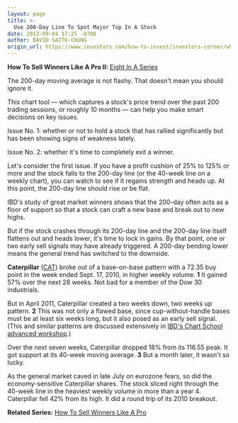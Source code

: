 ```yaml
---
layout: page
title: >-
  Use 200-Day Line To Spot Major Top In A Stock
date: 2012-09-04 17:25 -0700
author: DAVID SAITO-CHUNG
origin_url: https://www.investors.com/how-to-invest/investors-corner/when-caterpillar-peaked-in-2011-the-200-day-line-curled-lower/
---
```


**How To Sell Winners Like A Pro II:** [Eight In A Series](http://news.investors.com/special-report/623411-sell-like-a-pro-ii-defense.aspx)

The 200-day moving average is not flashy. That doesn't mean you should ignore it.

This chart tool — which captures a stock's price trend over the past 200 trading sessions, or roughly 10 months — can help you make smart decisions on key issues.

Issue No. 1: whether or not to hold a stock that has rallied significantly but has been showing signs of weakness lately.

Issue No. 2: whether it's time to completely exit a winner.

Let's consider the first issue. If you have a profit cushion of 25% to 125% or more and the stock falls to the 200-day line (or the 40-week line on a weekly chart), you can watch to see if it regains strength and heads up. At this point, the 200-day line should rise or be flat.

IBD's study of great market winners shows that the 200-day often acts as a floor of support so that a stock can craft a new base and break out to new highs.

But if the stock crashes through its 200-day line and the 200-day line itself flattens out and heads lower, it's time to lock in gains. By that point, one or two early sell signals may have already triggered. A 200-day bending lower means the general trend has switched to the downside.

**Caterpillar** ([CAT](https://research.investors.com/quote.aspx?symbol=CAT)) broke out of a base-on-base pattern with a 72.35 buy point in the week ended Sept. 17, 2010, in higher weekly volume. **1** It gained 57% over the next 28 weeks. Not bad for a member of the Dow 30 industrials.

But in April 2011, Caterpillar created a two weeks down, two weeks up pattern. **2** This was not only a flawed base, since cup-without-handle bases must be at least six weeks long, but it also posed as an early sell signal. (This and similar patterns are discussed extensively in [IBD's Chart School advanced workshop](https://www.investors.com/products/how-to-make-money-in-stocks-workshop-series/chart-school).)

Over the next seven weeks, Caterpillar dropped 18% from its 116.55 peak. It got support at its 40-week moving average. **3** But a month later, it wasn't so lucky.

As the general market caved in late July on eurozone fears, so did the economy-sensitive Caterpillar shares. The stock sliced right through the 40-week line in the heaviest weekly volume in more than a year 4. Caterpillar fell 42% from its high. It did a round trip of its 2010 breakout.

**Related Series:** [How To Sell Winners Like A Pro](http://news.investors.com/special-report/611488-201205211612/how-to-sell-winners-like-a-pro.aspx)
